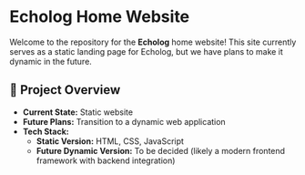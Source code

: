 # Echolog Home Website

Welcome to the repository for the **Echolog** home website! This site currently serves as a static landing page for Echolog, but we have plans to make it dynamic in the future.

## 🚀 Project Overview

- **Current State:** Static website  
- **Future Plans:** Transition to a dynamic web application  
- **Tech Stack:**  
  - **Static Version:** HTML, CSS, JavaScript  
  - **Future Dynamic Version:** To be decided (likely a modern frontend framework with backend integration)

